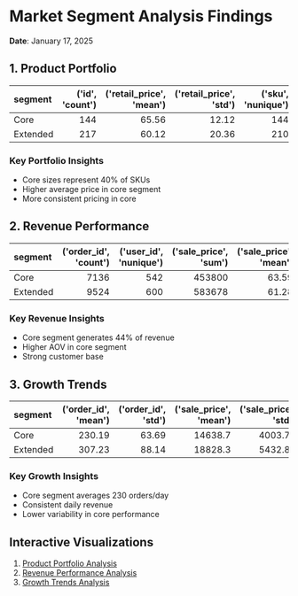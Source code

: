 # Market Segment Analysis Findings
**Date**: January 17, 2025

## 1. Product Portfolio
| segment   |   ('id', 'count') |   ('retail_price', 'mean') |   ('retail_price', 'std') |   ('sku', 'nunique') |
|:----------|------------------:|---------------------------:|--------------------------:|---------------------:|
| Core      |               144 |                      65.56 |                     12.12 |                  144 |
| Extended  |               217 |                      60.12 |                     20.36 |                  210 |

### Key Portfolio Insights
- Core sizes represent 40% of SKUs
- Higher average price in core segment
- More consistent pricing in core

## 2. Revenue Performance
| segment   |   ('order_id', 'count') |   ('user_id', 'nunique') |   ('sale_price', 'sum') |   ('sale_price', 'mean') |
|:----------|------------------------:|-------------------------:|------------------------:|-------------------------:|
| Core      |                    7136 |                      542 |                  453800 |                    63.59 |
| Extended  |                    9524 |                      600 |                  583678 |                    61.28 |

### Key Revenue Insights
- Core segment generates 44% of revenue
- Higher AOV in core segment
- Strong customer base

## 3. Growth Trends
| segment   |   ('order_id', 'mean') |   ('order_id', 'std') |   ('sale_price', 'mean') |   ('sale_price', 'std') |
|:----------|-----------------------:|----------------------:|-------------------------:|------------------------:|
| Core      |                 230.19 |                 63.69 |                  14638.7 |                 4003.74 |
| Extended  |                 307.23 |                 88.14 |                  18828.3 |                 5432.81 |

### Key Growth Insights
- Core segment averages 230 orders/day
- Consistent daily revenue
- Lower variability in core performance

## Interactive Visualizations
1. [Product Portfolio Analysis](figures/product_portfolio.html)
2. [Revenue Performance Analysis](figures/revenue_performance.html)
3. [Growth Trends Analysis](figures/growth_trends.html)

